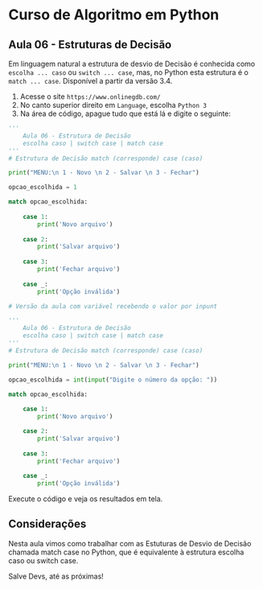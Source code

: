 # Curso de Algoritmo em Python

## Aula 06 - Estruturas de Decisão

Em linguagem natural a estrutura de desvio de Decisão é conhecida como `escolha ... caso` ou `switch ... case`, mas, no Python esta estrutura é o `match ... case`. Disponível a partir da versão 3.4.

1. Acesse o site `https://www.onlinegdb.com/`
2. No canto superior direito em `Language`, escolha `Python 3`
3. Na área de código, apague tudo que está lá e digite o seguinte:

~~~python
'''
    Aula 06 - Estrutura de Decisão
    escolha caso | switch case | match case
'''
# Estrutura de Decisão match (corresponde) case (caso)

print("MENU:\n 1 - Novo \n 2 - Salvar \n 3 - Fechar")

opcao_escolhida = 1

match opcao_escolhida:
    
    case 1:
        print('Novo arquivo')
    
    case 2:
        print('Salvar arquivo')
    
    case 3:
        print('Fechar arquivo')
    
    case _:
        print('Opção inválida')

# Versão da aula com variável recebendo o valor por inpunt

'''
    Aula 06 - Estrutura de Decisão
    escolha caso | switch case | match case
'''
# Estrutura de Decisão match (corresponde) case (caso)

print("MENU:\n 1 - Novo \n 2 - Salvar \n 3 - Fechar")

opcao_escolhida = int(input("Digite o número da opção: "))

match opcao_escolhida:
    
    case 1:
        print('Novo arquivo')

    case 2:
        print('Salvar arquivo')
    
    case 3:
        print('Fechar arquivo')
    
    case _:
        print('Opção inválida')

~~~

Execute o código e veja os resultados em tela.

## Considerações

Nesta aula vimos como trabalhar com as Estuturas de Desvio de Decisão chamada match case no Python, que é equivalente à estrutura escolha caso ou switch case.

Salve Devs, até as próximas!
